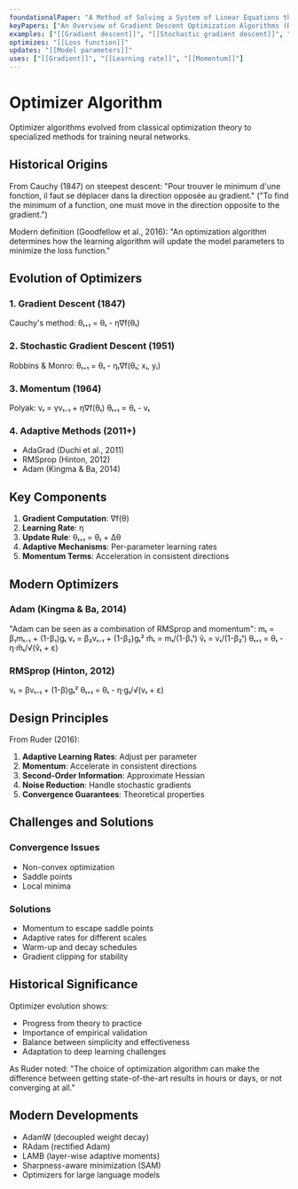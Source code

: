 ```yaml
---
foundationalPaper: "A Method of Solving a System of Linear Equations through Optimization (Cauchy, 1847)"
keyPapers: ["An Overview of Gradient Descent Optimization Algorithms (Ruder, 2016)", "Adam: A Method for Stochastic Optimization (Kingma & Ba, 2014)", "On the Convergence of Adam and Beyond (Reddi et al., 2018)"]
examples: ["[[Gradient descent]]", "[[Stochastic gradient descent]]", "[[Adam]]", "[[RMSprop]]", "[[AdaGrad]]"]
optimizes: "[[Loss function]]"
updates: "[[Model parameters]]"
uses: ["[[Gradient]]", "[[Learning rate]]", "[[Momentum]]"]
---
```


# Optimizer Algorithm

Optimizer algorithms evolved from classical optimization theory to specialized methods for training neural networks.

## Historical Origins

From Cauchy (1847) on steepest descent:
"Pour trouver le minimum d'une fonction, il faut se déplacer dans la direction opposée au gradient."
("To find the minimum of a function, one must move in the direction opposite to the gradient.")

Modern definition (Goodfellow et al., 2016):
"An optimization algorithm determines how the learning algorithm will update the model parameters to minimize the loss function."

## Evolution of Optimizers

### 1. Gradient Descent (1847)
Cauchy's method:
θₜ₊₁ = θₜ - η∇f(θₜ)

### 2. Stochastic Gradient Descent (1951)
Robbins & Monro:
θₜ₊₁ = θₜ - ηₜ∇f(θₜ; xᵢ, yᵢ)

### 3. Momentum (1964)
Polyak:
vₜ = γvₜ₋₁ + η∇f(θₜ)
θₜ₊₁ = θₜ - vₜ

### 4. Adaptive Methods (2011+)
- AdaGrad (Duchi et al., 2011)
- RMSprop (Hinton, 2012)
- Adam (Kingma & Ba, 2014)

## Key Components

1. **Gradient Computation**: ∇f(θ)
2. **Learning Rate**: η
3. **Update Rule**: θₜ₊₁ = θₜ + Δθ
4. **Adaptive Mechanisms**: Per-parameter learning rates
5. **Momentum Terms**: Acceleration in consistent directions

## Modern Optimizers

### Adam (Kingma & Ba, 2014)
"Adam can be seen as a combination of RMSprop and momentum":
mₜ = β₁mₜ₋₁ + (1-β₁)gₜ
vₜ = β₂vₜ₋₁ + (1-β₂)gₜ²
m̂ₜ = mₜ/(1-β₁ᵗ)
v̂ₜ = vₜ/(1-β₂ᵗ)
θₜ₊₁ = θₜ - η·m̂ₜ/√(v̂ₜ + ε)

### RMSprop (Hinton, 2012)
vₜ = βvₜ₋₁ + (1-β)gₜ²
θₜ₊₁ = θₜ - η·gₜ/√(vₜ + ε)

## Design Principles

From Ruder (2016):
1. **Adaptive Learning Rates**: Adjust per parameter
2. **Momentum**: Accelerate in consistent directions
3. **Second-Order Information**: Approximate Hessian
4. **Noise Reduction**: Handle stochastic gradients
5. **Convergence Guarantees**: Theoretical properties

## Challenges and Solutions

### Convergence Issues
- Non-convex optimization
- Saddle points
- Local minima

### Solutions
- Momentum to escape saddle points
- Adaptive rates for different scales
- Warm-up and decay schedules
- Gradient clipping for stability

## Historical Significance

Optimizer evolution shows:
- Progress from theory to practice
- Importance of empirical validation
- Balance between simplicity and effectiveness
- Adaptation to deep learning challenges

As Ruder noted: "The choice of optimization algorithm can make the difference between getting state-of-the-art results in hours or days, or not converging at all."

## Modern Developments

- AdamW (decoupled weight decay)
- RAdam (rectified Adam)
- LAMB (layer-wise adaptive moments)
- Sharpness-aware minimization (SAM)
- Optimizers for large language models

